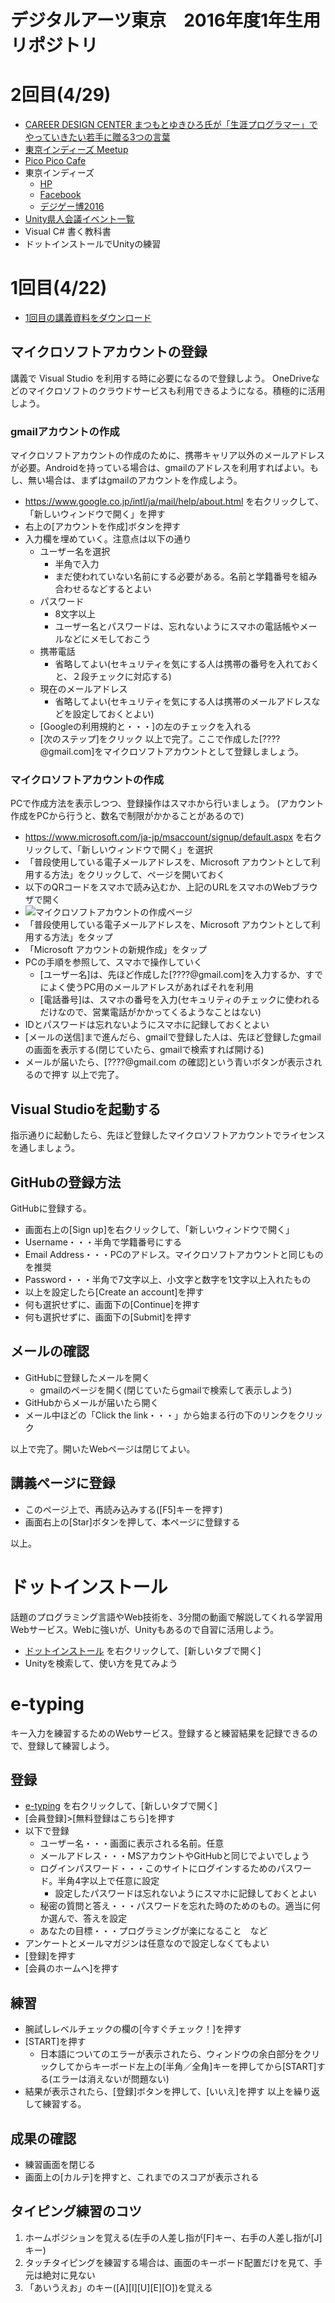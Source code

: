 # デジタルアーツ東京　2016年度1年生用リポジトリ

# 2回目(4/29)
- [CAREER DESIGN CENTER まつもとゆきひろ氏が「生涯プログラマー」でやっていきたい若手に贈る3つの言葉](http://type.jp/et/feature/243?utm_content=buffer8884b&utm_medium=social&utm_source=twitter.com&utm_campaign=buffer)
- [東京インディーズ Meetup](https://www.facebook.com/events/264884527192215/)
- [Pico Pico Cafe](http://www.picopicocafe.com/)
- 東京インディーズ
  - [HP](http://www.tokyoindies.com/)
  - [Facebook](https://www.facebook.com/events/485833201601595/)
  - [デジゲー博2016](http://digigame-expo.org/)
- [Unity県人会議イベント一覧](https://kenjin.unity3d.jp/events)
- Visual C# 書く教科書
- ドットインストールでUnityの練習


# 1回目(4/22)
- [1回目の講義資料をダウンロード](https://github.com/tanakaedu/dat161-haru/blob/master/01/00_2016.1.pptx?raw=true)

## マイクロソフトアカウントの登録
講義で Visual Studio を利用する時に必要になるので登録しよう。
OneDriveなどのマイクロソフトのクラウドサービスも利用できるようになる。積極的に活用しよう。

### gmailアカウントの作成
マイクロソフトアカウントの作成のために、携帯キャリア以外のメールアドレスが必要。Androidを持っている場合は、gmailのアドレスを利用すればよい。もし、無い場合は、まずはgmailのアカウントを作成しよう。

- https://www.google.co.jp/intl/ja/mail/help/about.html を右クリックして、「新しいウィンドウで開く」を押す
- 右上の[アカウントを作成]ボタンを押す
- 入力欄を埋めていく。注意点は以下の通り
  - ユーザー名を選択
    - 半角で入力
    - まだ使われていない名前にする必要がある。名前と学籍番号を組み合わせるなどするとよい
  - パスワード
    - 8文字以上
    - ユーザー名とパスワードは、忘れないようにスマホの電話帳やメールなどにメモしておこう
  - 携帯電話
    - 省略してよい(セキュリティを気にする人は携帯の番号を入れておくと、２段チェックに対応する)
  - 現在のメールアドレス
    - 省略してよい(セキュリティを気にする人は携帯のメールアドレスなどを設定しておくとよい)
  - [Googleの利用規約と・・・]の左のチェックを入れる
  - [次のステップ]をクリック
以上で完了。ここで作成した[????@gmail.com]をマイクロソフトアカウントとして登録しましょう。


### マイクロソフトアカウントの作成
PCで作成方法を表示しつつ、登録操作はスマホから行いましょう。
(アカウント作成をPCから行うと、数名で制限がかかることがあるので)

- https://www.microsoft.com/ja-jp/msaccount/signup/default.aspx を右クリックして、「新しいウィンドウで開く」を選択
- 「普段使用している電子メールアドレスを、Microsoft アカウントとして利用する方法」をクリックして、ページを開いておく
- 以下のQRコードをスマホで読み込むか、上記のURLをスマホのWebブラウザで開く
- ![マイクロソフトアカウントの作成ページ](https://github.com/tanakaedu/dat161-haru/blob/master/01/00_microsoftaccount.gif "マイクロソフトアカウントの作成ページ")
- 「普段使用している電子メールアドレスを、Microsoft アカウントとして利用する方法」をタップ
- 「Microsoft アカウントの新規作成」をタップ
- PCの手順を参照して、スマホで操作していく
  -  [ユーザー名]は、先ほど作成した[????@gmail.com]を入力するか、すでによく使うPC用のメールアドレスがあればそれを利用
  -  [電話番号]は、スマホの番号を入力(セキュリティのチェックに使われるだけなので、営業電話がかかってくるようなことはない)
- IDとパスワードは忘れないようにスマホに記録しておくとよい
- [メールの送信]まで進んだら、gmailで登録した人は、先ほど登録したgmailの画面を表示する(閉じていたら、gmailで検索すれば開ける)
- メールが届いたら、[????@gmail.com の確認]という青いボタンが表示されるので押す
以上で完了。

## Visual Studioを起動する
指示通りに起動したら、先ほど登録したマイクロソフトアカウントでライセンスを通しましょう。


## GitHubの登録方法
GitHubに登録する。

- 画面右上の[Sign up]を右クリックして、「新しいウィンドウで開く」
- Username・・・半角で学籍番号にする
- Email Address・・・PCのアドレス。マイクロソフトアカウントと同じものを推奨
- Password・・・半角で7文字以上、小文字と数字を1文字以上入れたもの
- 以上を設定したら[Create an account]を押す
- 何も選択せずに、画面下の[Continue]を押す
- 何も選択せずに、画面下の[Submit]を押す

## メールの確認
- GitHubに登録したメールを開く
  - gmailのページを開く(閉じていたらgmailで検索して表示しよう) 
- GitHubからメールが届いたら開く
- メール中ほどの「Click the link・・・」から始まる行の下のリンクをクリック

以上で完了。開いたWebページは閉じてよい。

## 講義ページに登録
- このページ上で、再読み込みする([F5]キーを押す)
- 画面右上の[Star]ボタンを押して、本ページに登録する

以上。


# ドットインストール
話題のプログラミング言語やWeb技術を、3分間の動画で解説してくれる学習用Webサービス。Webに強いが、Unityもあるので自習に活用しよう。

- [ドットインストール](http://dotinstall.com/) を右クリックして、[新しいタブで開く]
- Unityを検索して、使い方を見てみよう


# e-typing
キー入力を練習するためのWebサービス。登録すると練習結果を記録できるので、登録して練習しよう。

## 登録
- [e-typing](http://www.e-typing.ne.jp/) を右クリックして、[新しいタブで開く]
- [会員登録]>[無料登録はこちら]を押す
- 以下で登録
  - ユーザー名・・・画面に表示される名前。任意
  - メールアドレス・・・MSアカウントやGitHubと同じでよいでしょう
  - ログインパスワード・・・このサイトにログインするためのパスワード。半角4字以上で任意に設定
    - 設定したパスワードは忘れないようにスマホに記録しておくとよい
  - 秘密の質問と答え・・・パスワードを忘れた時のためのもの。適当に何か選んで、答えを設定
  - あなたの目標・・・プログラミングが楽になること　など
- アンケートとメールマガジンは任意なので設定しなくてもよい
- [登録]を押す
- [会員のホームへ]を押す

## 練習
- 腕試しレベルチェックの欄の[今すぐチェック！]を押す
- [START]を押す
  - 日本語についてのエラーが表示されたら、ウィンドウの余白部分をクリックしてからキーボード左上の[半角／全角]キーを押してから[START]する(エラーは消えないが問題ない)
- 結果が表示されたら、[登録]ボタンを押して、[いいえ]を押す
以上を繰り返して練習する。

## 成果の確認
- 練習画面を閉じる
- 画面上の[カルテ]を押すと、これまでのスコアが表示される

## タイピング練習のコツ
1. ホームポジションを覚える(左手の人差し指が[F]キー、右手の人差し指が[J]キー)
2. タッチタイピングを練習する場合は、画面のキーボード配置だけを見て、手元は絶対に見ない
3. 「あいうえお」のキー([A][I][U][E][O])を覚える


